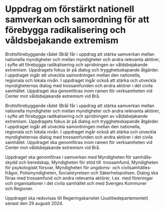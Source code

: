 # Uppdrag om förstärkt nationell samverkan och samordning för att förebygga radikalisering och våldsbejakande extremism

Brotts­före­byggande rådet (Brå) får i uppdrag att stärka sam­verkan mellan nationella myndig­heter och mellan myndig­heter och andra relevanta aktörer, i syfte att före­bygga radikali­sering och sprid­ningen av vålds­bejakande extremism. Uppdragets fokus är på dialog och trygg­hets­skapande åtgärder. I upp­draget ingår att utveckla sam­ord­ningen mellan den nationella, regionala och lokala nivån. I uppdraget ingår också att stärka och utveckla myndig­heternas dialog med tros­sam­funden och andra aktörer i det civila sam­hället. Upp­draget ska genom­föras inom ramen för verk­sam­heten vid Center mot vålds­bejakande extremism vid Brå.

Brotts­före­byggande rådet (Brå) får i uppdrag att stärka sam­verkan mellan nationella myndig­heter och mellan myndig­heter och andra relevanta aktörer, i syfte att före­bygga radikali­sering och sprid­ningen av vålds­bejakande extremism. Uppdragets fokus är på dialog och trygg­hets­skapande åtgärder. I upp­draget ingår att utveckla sam­ord­ningen mellan den nationella, regionala och lokala nivån. I uppdraget ingår också att stärka och utveckla myndig­heternas dialog med tros­sam­funden och andra aktörer i det civila sam­hället. Upp­draget ska genom­föras inom ramen för verk­sam­heten vid Center mot vålds­bejakande extremism vid Brå.

Uppdraget ska genomföras i sam­verkan med Myndig­heten för sam­hälls­skydd och bered­skap, Myndig­heten för stöd till  tros­samfund, Myndig­heten för psyko­logiskt försvar, Myndig­heten för ungdoms- och civil­samhälles­frågor, Polis­myndig­heten, Social­styrelsen och Säker­hets­polisen. Dialog ska föras med tros­samfund och andra relevanta aktörer, t.ex. med föreningar och organisa­tioner i det civila sam­hället och med Sveriges Kommuner och Regioner.

Uppdraget ska redovisas till Regerings­kansliet (Justitie­departementet) senast den 29 augusti 2024.
